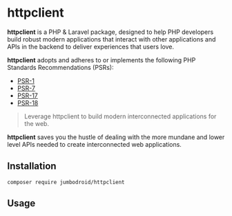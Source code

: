# httpclient

**httpclient** is a PHP & Laravel package, designed to help PHP developers build robust modern applications that interact with other applications and APIs in the backend to deliver experiences that users love.

**httpclient** adopts and adheres to or implements the following PHP Standards Recommendations (PSRs):
- [PSR-1](https://www.php-fig.org/psr/psr-1/)
- [PSR-7](https://www.php-fig.org/psr/psr-7/)
- [PSR-17](https://www.php-fig.org/psr/psr-17/)
- [PSR-18](https://www.php-fig.org/psr/psr-18/)


>Leverage httpclient to build modern interconnected applications for the web.

**httpclient** saves you the hustle of dealing with the more mundane and lower level APIs needed to create interconnected web applications.

## Installation  
`composer require jumbodroid/httpclient`  

## Usage  
